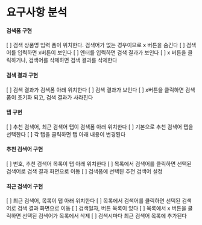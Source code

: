 # 요구사항 분석 

#### 검색폼 구현
[ ] 검색 상품명 입력 폼이 위치한다. 검색어가 없는 경우이므로 x 버튼을 숨긴다
[ ] 검색어를 입력하면 x버튼이 보인다
[ ] 엔터를 입력하면 검색 결과가 보인다 
[ ] x 버튼을 클릭하거나, 검색어를 삭제하면 검색 결과를 삭제한다  

#### 검색 결과 구현
[ ] 검색 결과가 검색폼 아래 위치한다
[ ] 검색 결과가 보인다 
[ ] x버튼을 클릭하면 검색폼이 초기화 되고, 검색 결과가 사라진다

#### 탭 구현
[ ] 추천 검색어, 최근 검색어 탭이 검색폼 아래 위치한다 
[ ] 기본으로 추천 검색어 탭을 선택한다 
[ ] 각 탭을 클릭하면 탭 아래 내용이 변경된다 

#### 추천 검색어 구현
[ ] 번호, 추천 검색어 목록이 탭 아래 위치한다
[ ] 목록에서 검색어를 클릭하면 선택된 검색어로 검색 결과 화면으로 이동 
[ ] 검색폼에 선택된 추천 검색어 설정 

#### 최근 검색어 구현
[ ] 최근 검색어, 목록이 탭 아래 위치한다 
[ ] 목록에서 검색어를 클릭하면 선택된 검색어로 검색 결과 화면으로 이동
[ ] 검색일자, 버튼 목록이 있다
[ ] 목록에서 x 버튼을 클릭하면 선택된 검색어가 목록에서 삭제
[ ] 검색시마다 최근 검색어 목록에 추가된다


